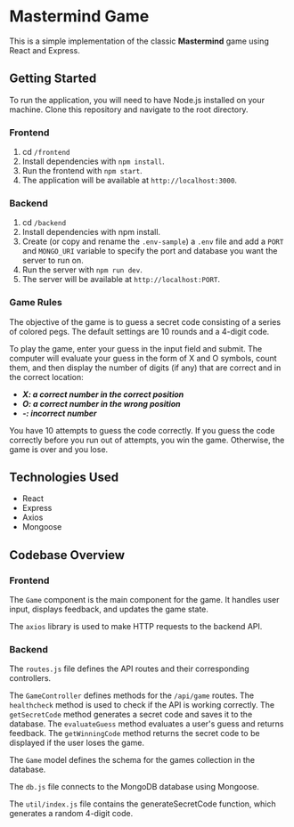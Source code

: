 # Mastermind Game

This is a simple implementation of the classic **Mastermind** game using React and Express.

## Getting Started

To run the application, you will need to have Node.js installed on your machine. Clone this repository and navigate to the root directory.

### Frontend

1. cd `/frontend`
2. Install dependencies with `npm install`.
3. Run the frontend with `npm start`.
4. The application will be available at `http://localhost:3000`.

### Backend

1. cd `/backend`
2. Install dependencies with npm install.
3. Create (or copy and rename the `.env-sample`) a `.env` file and add a `PORT` and `MONGO_URI` variable to specify the port and database you want the server to run on.
4. Run the server with `npm run dev`.
5. The server will be available at `http://localhost:PORT`.

### Game Rules

The objective of the game is to guess a secret code consisting of a series of colored pegs. The default settings are 10 rounds and a 4-digit code.

To play the game, enter your guess in the input field and submit. The computer will evaluate your guess in the form of X and O symbols, count them, and then display the number of digits (if any) that are correct and in the correct location:

- **_X: a correct number in the correct position_**
- **_O: a correct number in the wrong position_**
- **_-: incorrect number_**

You have 10 attempts to guess the code correctly. If you guess the code correctly before you run out of attempts, you win the game. Otherwise, the game is over and you lose.

## Technologies Used

- React
- Express
- Axios
- Mongoose

## Codebase Overview

### Frontend

The `Game` component is the main component for the game. It handles user input, displays feedback, and updates the game state.

The `axios` library is used to make HTTP requests to the backend API.

### Backend

The `routes.js` file defines the API routes and their corresponding controllers.

The `GameController` defines methods for the `/api/game` routes. The `healthcheck` method is used to check if the API is working correctly. The `getSecretCode` method generates a secret code and saves it to the database. The `evaluateGuess` method evaluates a user's guess and returns feedback. The `getWinningCode` method returns the secret code to be displayed if the user loses the game.

The `Game` model defines the schema for the games collection in the database.

The `db.js` file connects to the MongoDB database using Mongoose.

The `util/index.js` file contains the generateSecretCode function, which generates a random 4-digit code.
